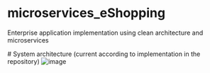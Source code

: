 # microservices_eShopping
Enterprise application implementation using clean architecture and microservices


# System architecture 
(current according to implementation in the repository) 
![image](https://github.com/edpelaezc/microservices_eShopping/assets/31459940/d31f9097-f20f-42ad-9eaf-170b1db243ae)

